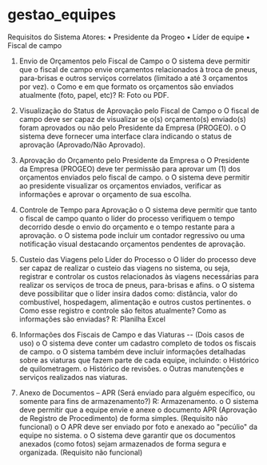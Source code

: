 # gestao_equipes

Requisitos do Sistema
Atores:
•	Presidente da Progeo
•	Líder de equipe
•	Fiscal de campo

1.	Envio de Orçamentos pelo Fiscal de Campo
o	O sistema deve permitir que o fiscal de campo envie orçamentos relacionados à troca de pneus, para-brisas e outros serviços correlatos (limitado a até 3 orçamentos por vez). 
o	Como e em que formato os orçamentos são enviados atualmente (foto, papel, etc)?
R: Foto ou PDF.
2.	Visualização do Status de Aprovação pelo Fiscal de Campo
o	O fiscal de campo deve ser capaz de visualizar se o(s) orçamento(s) enviado(s) foram aprovados ou não pelo Presidente da Empresa (PROGEO).
o	O sistema deve fornecer uma interface clara indicando o status de aprovação (Aprovado/Não Aprovado).
3.	Aprovação do Orçamento pelo Presidente da Empresa
o	O Presidente da Empresa (PROGEO) deve ter permissão para aprovar um (1) dos orçamentos enviados pelo fiscal de campo.
o	O sistema deve permitir ao presidente visualizar os orçamentos enviados, verificar as informações e aprovar o orçamento de sua escolha.
4.	Controle de Tempo para Aprovação
o	O sistema deve permitir que tanto o fiscal de campo quanto o líder do processo verifiquem o tempo decorrido desde o envio do orçamento e o tempo restante para a aprovação.
o	O sistema pode incluir um contador regressivo ou uma notificação visual destacando orçamentos pendentes de aprovação.
5.	Custeio das Viagens pelo Líder do Processo
o	O líder do processo deve ser capaz de realizar o custeio das viagens no sistema, ou seja, registrar e controlar os custos relacionados às viagens necessárias para realizar os serviços de troca de pneus, para-brisas e afins.
o	O sistema deve possibilitar que o líder insira dados como: distância, valor do combustível, hospedagem, alimentação e outros custos pertinentes.
o	Como esse registro e controle são feitos atualmente? Como as informações são enviadas?
R: Planilha Excel

6.	Informações dos Fiscais de Campo e das Viaturas  -- (Dois casos de uso)
o	O sistema deve conter um cadastro completo de todos os fiscais de campo.
o	O sistema também deve incluir informações detalhadas sobre as viaturas que fazem parte de cada equipe, incluindo:
o	Histórico de quilometragem.
o	Histórico de revisões.
o	Outras manutenções e serviços realizados nas viaturas.
7.	Anexo de Documentos – APR (Será enviado para alguém específico, ou somente para fins de armazenamento?)
R: Armazenamento.
o	O sistema deve permitir que a equipe envie e anexe o documento APR (Aprovação de Registro de Procedimento) de forma simples. (Requisito não funcional)
o	O APR deve ser enviado por foto e anexado ao "pecúlio" da equipe no sistema.
o	O sistema deve garantir que os documentos anexados (como fotos) sejam armazenados de forma segura e organizada. (Requisito não funcional)

